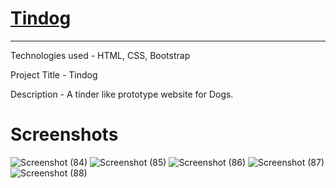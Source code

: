 # [Tindog](https://dhawaj1999.github.io/Tindog/)

_________________________________________________________________________________________________________________________________________________________________________

Technologies used - HTML, CSS, Bootstrap

Project Title - Tindog

Description - A tinder like prototype website for Dogs.

# Screenshots


![Screenshot (84)](https://user-images.githubusercontent.com/77123160/208988361-7734788d-f585-499e-9371-44ef4ec7178e.png)
![Screenshot (85)](https://user-images.githubusercontent.com/77123160/208988378-1a52c097-1398-488e-a1d1-381b80ccde74.png)
![Screenshot (86)](https://user-images.githubusercontent.com/77123160/208988400-6b902944-5d6b-4024-89b2-18abeb241ecb.png)
![Screenshot (87)](https://user-images.githubusercontent.com/77123160/208988424-2512a015-9e1c-43a0-94b3-705a10cbd0f5.png)
![Screenshot (88)](https://user-images.githubusercontent.com/77123160/208988439-1739c7ae-1a49-4e53-8881-718f4ea17c5b.png)
